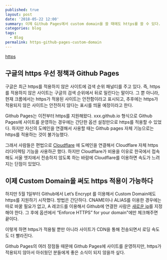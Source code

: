 ```yaml
---
published: true
layout: post
date: '2018-05-22 12:00'
summary: 이제 Github Pages에서 custom domain을 쓸 때에도 https를 쓸 수 있다.
categories: blog
tags:
  - Blog
permalink: https-github-pages-custom-domain
---
```


[https](https://d.pr/8mDQTc.png)

## 구글의 https 우선 정책과 Github Pages

구글은 최근 https를 적용하지 않은 사이트에 검색 순위 패널티를 주고 있다. 즉, https를 적용하지 않은 사이트는 구글의 검색 순위에서 뒤로 밀린다는 말이다. 그 뿐 아니라, 현재 크롬에서는 https가 적용된 사이트는 안전함이라고 표시되고, 추후에는 https가 적용되지 않은 사이트는 안전하지 않다는 표시를 띄울 예정이라고 한다.

Github Pages는 이전부터 https를 지원해왔다. xxx.github.io 형식으로 Github Pages에 사이트를 운영하는 경우에는 간단한 옵션 설정만으로 https를 적용할 수 있었다. 하지만 자신의 도메인을 연결해서 사용할 때는 Github pages 자체 기능으로는 https를 적용하는 것이 불가능했다.

그래서 사람들은 편법으로 [Cloudflare](https://cloudflare.com) 에 도메인을 연결해서 Cloudflare 자체 https 리다이렉팅 기능을 사용하곤 했다. 하지만 Cloudflare가 비용을 이유로 한국에서 접속해도 서울 엣지에서 전송하지 않도록 하는 바람에 Cloudflare를 이용하면 속도가 느려지는 단점이 있었다.



## 이제 Custom Domain을 써도 https 적용이 가능하다

하지만 5월 1일부터 Github에서 Let’s Encrypt 를 이용해서 Custom Domain에도 https를 지원하기 시작했다. 방법은 간단하다. CNAME이나 ALIAS를 이용한 경우에는 따로 바꿀 필요가 없고, A 레코드를 이용해서 Github에 연결한 사람은 [새로운 ip](https://help.github.com/articles/setting-up-an-apex-domain/#configuring-a-records-with-your-dns-provider)를 지정해야 한다. 그 후에 옵션에서 “Enforce HTTPS” for your domain"에만 체크해주면 끝이다.

이렇게 하면 https가 적용될 뿐만 아니라 사이트가 CDN을 통해 전송되면서 로딩 속도도 더 빨라진다. 

Github Pages의 여러 장점들 때문에 Github Pages에 사이트를 운영하지만, https가 적용되지 않아서 아쉬웠던 분들에게 좋은 소식이 되지 않을까 싶다.
